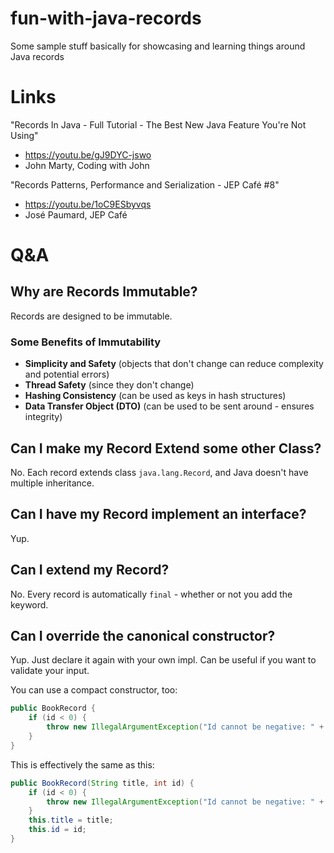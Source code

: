 # fun-with-java-records
Some sample stuff basically for showcasing and learning things around Java records

# Links
"Records In Java - Full Tutorial - The Best New Java Feature You're Not Using"
* https://youtu.be/gJ9DYC-jswo
* John Marty, Coding with John

"Records Patterns, Performance and Serialization - JEP Café #8"
* https://youtu.be/1oC9ESbyvqs
* José Paumard, JEP Café

# Q&A
## Why are Records Immutable?
Records are designed to be immutable.

### Some Benefits of Immutability
- **Simplicity and Safety** (objects that don't change can reduce complexity and potential errors)
- **Thread Safety** (since they don't change)
- **Hashing Consistency** (can be used as keys in hash structures)
- **Data Transfer Object (DTO)** (can be used to be sent around - ensures integrity)

## Can I make my Record Extend some other Class?
No. Each record extends class `java.lang.Record`, and Java doesn't have multiple inheritance.

## Can I have my Record implement an interface?
Yup.

## Can I extend my Record?
No. Every record is automatically `final` - whether or not you add the keyword.

## Can I override the canonical constructor?
Yup. Just declare it again with your own impl. Can be useful if you want to validate your input.

You can use a compact constructor, too:
```java
public BookRecord {
    if (id < 0) {
        throw new IllegalArgumentException("Id cannot be negative: " + id);
    }
}
```

This is effectively the same as this:
```java
public BookRecord(String title, int id) {
    if (id < 0) {
        throw new IllegalArgumentException("Id cannot be negative: " + id);
    }
    this.title = title;
    this.id = id;
}
```









